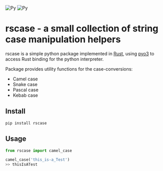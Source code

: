 ![Py](https://img.shields.io/badge/Python-v3.8-blue.svg)
![Py](https://img.shields.io/badge/Rust-v1.41.0-orange.svg)

# rscase - a small collection of string case manipulation helpers

rscase is a simple python package implemented in [Rust](https://www.rust-lang.org/learn), using [pyo3](https://github.com/PyO3/pyo3) to access Rust binding for the python interpreter. 

Package provides utility functions for the case-conversions:

- Camel case
- Snake case
- Pascal case
- Kebab case

## Install 

```shell
pip install rscase
```

## Usage

```python
from rscase import camel_case

camel_case('this_is-a_Test')
>> thisIsATest
```
